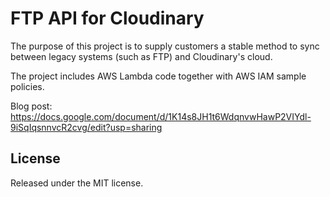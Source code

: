 # FTP API for Cloudinary
The purpose of this project is to supply customers a stable method to sync between legacy systems (such as FTP) and Cloudinary's cloud.

The project includes AWS Lambda code together with AWS IAM sample policies.

Blog post: https://docs.google.com/document/d/1K14s8JH1t6WdqnvwHawP2VIYdl-9iSqIqsnnvcR2cvg/edit?usp=sharing

## License
Released under the MIT license.
